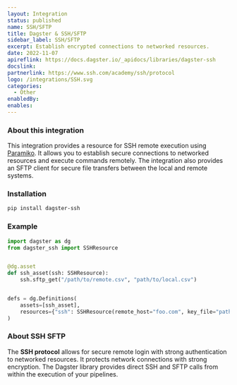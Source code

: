```yaml
---
layout: Integration
status: published
name: SSH/SFTP
title: Dagster & SSH/SFTP
sidebar_label: SSH/SFTP
excerpt: Establish encrypted connections to networked resources.
date: 2022-11-07
apireflink: https://docs.dagster.io/_apidocs/libraries/dagster-ssh
docslink: 
partnerlink: https://www.ssh.com/academy/ssh/protocol
logo: /integrations/SSH.svg
categories:
  - Other
enabledBy:
enables:
---
```


### About this integration

This integration provides a resource for SSH remote execution using [Paramiko](https://github.com/paramiko/paramiko). It allows you to establish secure connections to networked resources and execute commands remotely. The integration also provides an SFTP client for secure file transfers between the local and remote systems.

### Installation

```bash
pip install dagster-ssh
```

### Example

```python
import dagster as dg
from dagster_ssh import SSHResource


@dg.asset
def ssh_asset(ssh: SSHResource):
    ssh.sftp_get("/path/to/remote.csv", "path/to/local.csv")


defs = dg.Definitions(
    assets=[ssh_asset],
    resources={"ssh": SSHResource(remote_host="foo.com", key_file="path/to/id_rsa")},
)

```

### About SSH SFTP

The **SSH protocol** allows for secure remote login with strong authentication to networked resources. It protects network connections with strong encryption. The Dagster library provides direct SSH and SFTP calls from within the execution of your pipelines.
